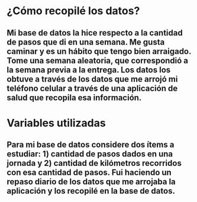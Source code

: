 # ¿Cómo recopilé los datos?

## Mi base de datos la hice respecto a la cantidad de pasos que di en una semana. Me gusta caminar y es un hábito que tengo bien arraigado. Tome una semana aleatoria, que correspondió a la semana previa a la entrega. Los datos los obtuve a través de los datos que me arrojó mi teléfono celular a través de una aplicación de salud que recopila esa información. 

# Variables utilizadas

## Para mi base de datos considere dos ítems a estudiar: 1) cantidad de pasos dados en una jornada y 2) cantidad de kilómetros recorridos con esa cantidad de pasos. Fui haciendo un repaso diario de los datos que me arrojaba la aplicación y los recopilé en la base de datos. 
